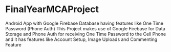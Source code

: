 # FinalYearMCAProject
Android App with Google Firebase Database having features like One Time Password (Phone Auth)
This Project makes use of Google Firebase for Data Storage and Phone Auth for receiving One Time Password to the Cell Phone
and it has features like Account Setup, Image Uploads and Commenting Feature
